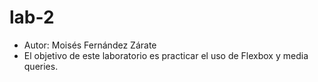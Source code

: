 # lab-2
* Autor: Moisés Fernández Zárate
* El objetivo de este laboratorio es practicar el uso de Flexbox y media queries.